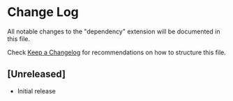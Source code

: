 # Change Log

All notable changes to the "dependency" extension will be documented in this file.

Check [Keep a Changelog](http://keepachangelog.com/) for recommendations on how to structure this file.

## [Unreleased]

- Initial release